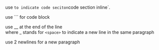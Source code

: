 use ` to indicate code seciton `code section inline`.  

use ``` for code block 

use __ at the end of the line  
where _ stands for `<space>` to indicate a new line in the same 
paragraph

use 2 newlines for a new paragraph

